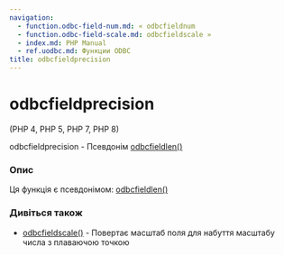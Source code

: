 ```yaml
---
navigation:
  - function.odbc-field-num.md: « odbcfieldnum
  - function.odbc-field-scale.md: odbcfieldscale »
  - index.md: PHP Manual
  - ref.uodbc.md: Функции ODBC
title: odbcfieldprecision
---
```

# odbcfieldprecision

(PHP 4, PHP 5, PHP 7, PHP 8)

odbcfieldprecision - Псевдонім [odbcfieldlen()](function.odbc-field-len.md)

### Опис

Ця функція є псевдонімом: [odbcfieldlen()](function.odbc-field-len.md)

### Дивіться також

-   [odbcfieldscale()](function.odbc-field-scale.md) - Повертає масштаб поля для набуття масштабу числа з плаваючою точкою
